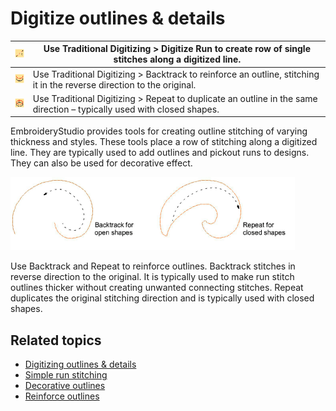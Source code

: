 # Digitize outlines & details

| ![Run.png](assets/Run.png)             | Use Traditional Digitizing > Digitize Run to create row of single stitches along a digitized line.                     |
| -------------------------------------- | ---------------------------------------------------------------------------------------------------------------------- |
| ![Backtrack.png](assets/Backtrack.png) | Use Traditional Digitizing > Backtrack to reinforce an outline, stitching it in the reverse direction to the original. |
| ![Repeat.png](assets/Repeat.png)       | Use Traditional Digitizing > Repeat to duplicate an outline in the same direction – typically used with closed shapes. |

EmbroideryStudio provides tools for creating outline stitching of varying thickness and styles. These tools place a row of stitching along a digitized line. They are typically used to add outlines and pickout runs to designs. They can also be used for decorative effect.

![summary_-_create00022.png](assets/summary_-_create00022.png)

Use Backtrack and Repeat to reinforce outlines. Backtrack stitches in reverse direction to the original. It is typically used to make run stitch outlines thicker without creating unwanted connecting stitches. Repeat duplicates the original stitching direction and is typically used with closed shapes.

## Related topics

- [Digitizing outlines & details](../../Digitizing/input/Digitizing_outlines_details)
- [Simple run stitching](../../Digitizing/stitches/Simple_run_stitching)
- [Decorative outlines](../../Digitizing/stitches/Decorative_outlines)
- [Reinforce outlines](../../Quality/quality/Reinforce_outlines)
